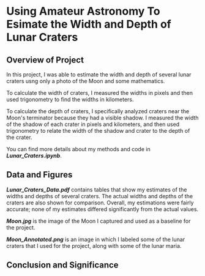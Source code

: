 # Using Amateur Astronomy To Esimate the Width and Depth of Lunar Craters

## Overview of Project

In this project, I was able to estimate the width and depth of several lunar craters usng only a photo of the Moon and some mathematics.

To calculate the width of craters, I measured the widths in pixels and then used trigonometry to find the widths in kilometers.

To calculate the depth of craters, I specifically analyzed craters near the Moon's terminator because they had a visible shadow. I measured the width of the shadow of each crater in pixels and kilometers, and then used trigonometry to relate the width of the shadow and crater to the depth of the crater. 

You can find more details about my methods and code in ***Lunar_Craters.ipynb***. 

## Data and Figures

***Lunar_Craters_Data.pdf*** contains tables that show my estimates of the widths and depths of several craters. The actual widths and depths of the craters are also shown for comparison. Overall, my estimations were fairly accurate; none of my estimates differed significantly from the actual values. 

***Moon.jpg*** is the image of the Moon I captured and used as a baseline for the project.

***Moon_Annotated.png*** is an image in which I labeled some of the lunar craters that I used for the project, along with some of the lunar maria.

## Conclusion and Significance





